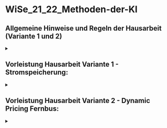 # WiSe_21_22_Methoden-der-KI
## Allgemeine Hinweise und Regeln der Hausarbeit (Variante 1 und 2)
<details>
  <summary></summary>
  
### Gruppenarbeit
Arbeit in Gruppen von 2 Studierenden ist erlaubt. Beide Studierenden müssen auf dem Titelblatt als Autoren genannt werden. Beide Studierenden müssen in der Lage sein, Fragen zur Arbeit zu beantworten und die Arbeit zu präsentieren. Es wird erwartet, dass die Arbeit einer Gruppe etwas umfangreicher und ausführlicher ist, als bei einem Studierenden.
### Informationen zum Unternehmen
Die verfügbaren Informationen über das Unternehmen und seine Situation sind begrenzt. Dies wäre auch in einer realen Situation der Fall, aber in einer Fallstudie ist dieser Umstand noch stärker ausgeprägt. Sie dürfen daher Annahmen über das Unternehmen machen.
- Die Annahmen sollen für nicht-Experten realistisch aussehen.
- Damit die Darstellung nicht unterbrochen wird, können Sie die Annahmen in einem Anhang zusammenfassen.
- Im Zweifelsfall fragen Sie den Dozenten.
### Umfang
Die schriftliche Arbeit soll 4000 Wörter lang sein. Sehen Sie diese Größe als eine Obergrenze. Wenn Sie mehr als 4000 Wörter haben (10% Toleranz), sollen Sie nicht weiter neue Ideen und Themen entwickeln sondern den Text kürzen. Wenn Sie unter 4000 Wörter sind (10% Toleranz), ist es weniger gut. Wenn Sie sich in dieser Situation auf die Anzahl der Wörter fokussieren, werden Sie unweigerlich den Text mit nichtssagenden Sätzen aufblähen. Der Platzfüller-Schreibstil fällt sofort negativ auf und bringt Ihnen nichts schon deswegen, weil Sie den Leser irritieren. Gut geschriebener Text mit weniger als 4000 Wörter Länge ist im Zweifelsfall besser.

Als Anhang können Excel-Dateien akzeptiert werden.
### Domain-Wissen
Es besteht keine Erwartung, dass Sie Expertenwissen in der jeweiligen Branche zeigen. Sie können sich gerne informieren und das wird gern gesehen. Prinzipiell sollen das allgemeine Wissen sowie der gesunde Menschenverstand reichen.
### Bewertung
Die Qualität der Präsenta­tion wird mitbewertet, steht aber nicht im Fokus.
### Literatur
Quellenverweise erhöhen den Wert der Arbeit. Insbesondere bei Quellen aus dem Internet achten Sie auf die Qualität! Blogs von selbst-ernannten Experten und Selbstmarketing von kommerziellen Firmen sind keine zuverlässigen Informationsquellen. (Das muss unterstrichen werden, weil die Suchmaschine von Google eben diese Inhalte bevorzugt bzw. die Inhalte wurden so manipuliert, dass die Suchmaschine sie oben platziert.)
### Abgabe
Die Arbeit muss über Moodle eingereicht werden spätestens 20 Stunden vor dem Beginn der mündlichen Prüfungen. (Diese Frist ist notwendig, damit die Prüfenden eine Möglichkeit haben, vor der Prüfung die Arbeiten zu sehen und zu lesen.) Es wird in Moodle rechtzeitig eine entsprechende Stelle eingerichtet.
</details>

## Vorleistung Hausarbeit Variante 1 - Stromspeicherung:
<details>
  <summary></summary>

Die Firma StromLager GmbH ist im Stromgroßhandel tätig. Die Gründer hatten die Idee, Strom aus erneuerbaren Quellen zu speichern, wenn ein Produktionsüberschuss besteht, sodass der Strompreis gerückt ist. Der gespeicherte Strom soll verkauft werden, wenn weniger erneuerbare Energie generiert wird (wenig Sonne, wenig Wind). In den ersten 1,5 Jahren wurden die Kauf- und Verkauf-Entscheidungen intuitiv getroffen.

Das Unternehmen verfügt über mehrere, auf unterschiedlichen Technologien basierende Stromspeicheranlagen. In den nächsten 2 Jahren soll die Kapazität verdoppelt werden. Um diese möglichst gewinnbringend zu betreiben, plant die Geschäftsleitung, den Ankauf und Verkauf von Strom mithilfe künstlicher Intelligenz zu steuern.

Ihre Aufgabe ist es, den Einsatz künstlicher Intelligenz im Unternehmen möglichst detailliert zu bewerten und zu planen. Sie sollen unter anderen an die folgenden Punkte denken:
- Welche Daten sind nötig?
- Woher können die Daten kommen?
- Was sind mögliche praktische Schwierigkeiten (Lizenzen, Exklusivität der Daten, Qualität der Daten, Zuverlässigkeit der Datenversorgung).
- Welche KI-Verfahren können angewendet werden? Dieser Punkt soll ausgearbeitet werden. Ein Verfahren zu nennen, selbst wenn es eine gute Wahl ist, reicht nicht aus.
- Wie kann überprüft werden, ob die KI-Algorithmen effektiv sind? Das muss einmalig bei der Einführung von KI geschehen aber auch im laufenden Betrieb.
- Was ist prinzipiell erreichbar und was nicht?
- Organisatorische und finanzielle Vorkehrungen
- Datenschutz
- regulatorische Aspekte
- möglicher Wettbewerb und Auswirkungen auf den Wettbewerb
  
  ### Informationen
Die verfügbaren Informationen über das Unternehmen und seine Situation sind begrenzt. Dies wäre auch in einer realen Situation der Fall, aber in einer Fallstudie ist dieser Umstand noch stärker ausgeprägt. Sie dürfen daher Annahmen über das Unternehmen machen.
- Die Annahmen sollen für nicht-Experten realistisch aussehen.
- Damit die Darstellung nicht unterbrochen wird, können Sie die Annahmen in einem Anhang zusammenfassen.
- Im Zweifelsfall fragen Sie den Dozenten.
  ### Umfang
Die schriftliche Arbeit soll 4000 Wörter lang sein. Sehen Sie diese Größe als eine Obergrenze. Wenn Sie mehr als 4000 Wörter haben (10% Toleranz), sollen Sie nicht weiter neue Ideen und Themen entwickeln sondern den Text kürzen. Wenn Sie unter 4000 Wörter sind (10% Toleranz), ist es weniger gut. Wenn Sie sich in dieser Situation auf die Anzahl der Wörter fokussieren, werden Sie unweigerlich den Text mit nichtssagenden Sätzen aufblähen. Der Platzfüller-Schreibstil fällt sofort negativ auf und bringt Ihnen nichts schon deswegen, weil Sie den Leser irritieren. Gut geschriebener Text mit weniger als 4000 Wörter Länge ist im Zweifelsfall besser.

Als Anhang können Excel-Dateien akzeptiert werden.
  ### Domain-Wissen
Es besteht keine Erwartung, dass Sie Expertenwissen zum Stromgroßhandel oder zu Stromspeicherung zeigen müssen. Sie können sich gerne informieren und das wird gern gesehen. Prinzipiell sollen das allgemeine Wissen sowie der gesunde Menschenverstand reichen.
  ### Bewertung
Die Qualität der Präsenta­tion wird mitbewertet, steht aber nicht im Fokus.
  ### Literatur
Quellenverweise erhöhen den Wert der Arbeit. Insbesondere bei Quellen aus dem Internet achten Sie auf die Qualität! Blogs von selbst-ernannten Experten und Selbstmarketing von kommerziellen Firmen sind keine zuverlässigen Informationsquellen. (Das muss unterstrichen werden, weil die Suchmaschine von Google eben diese Inhalte bevorzugt bzw. die Inhalte wurden so manipuliert, dass die Suchmaschine sie oben platziert.) 
  </details>

## Vorleistung Hausarbeit Variante 2 - Dynamic Pricing Fernbus:
<details>
  <summary></summary>

Die Firma GreenBus GmbH ist ein Fernbusanbieter. Das große Problem für das Unternehmen ist die ungleichmäßige Auslastung der Busse. Während etwa Freitags und vor den Ferien die Busse oft überfüllt sind, müssen sie zu anderen Zeiten beinahe leer durch das Land fahren. Um eine gleichmäßigere Auslastung der Busse zu erreichen, will die Geschäftsleitung dynamic pricing einführen. Ist es im Voraus erkennbar, dass die Nachfrage für eine bestimmte Verbindung hoch sein wird, sollen bereits die ersten Tickets (auch im Vorverkauf) teurer sein. Ein Nebenziel besteht darin, die Preise auf den Strecken und zu den Zeiten aggressiver zu gestalten, für die es besonders gute Alternativen von der Bahn gibt.

Perspektivisch will GreenBus auf die operativen Situationen im Fernverkehr in real time reagieren. Baustellen und Staus auf der Autobahn, kurzfristige Streckensperrungen und Zugausfälle bei der Bahn könnten alle in die Berechnung der Preise einfließen.

Ungefähr gleichzeitig mit der Einführung von dynamic pricing will GreenBus die gesamte Busflotte standardisieren und die Busse in drei Kategorien mit unterschiedlichen Größen aufteilen (angefangen von Minibussen mit 12 Sitzen bis hin zu Doppeldecker).

Ihre Aufgabe ist es, den Einsatz künstlicher Intelligenz für die beschriebene Zielsetzung möglichst detailliert zu bewerten und zu planen. Sie sollen unter anderen an die folgenden Punkte denken:
- Welche Daten sind nötig?
- Woher können die Daten kommen?
- Was sind mögliche praktische Schwierigkeiten (Lizenzen, Exklusivität der Daten, Qualität der Daten, Zuverlässigkeit der Datenversorgung).
- Welche KI-Verfahren können angewendet werden? Dieser Punkt soll ausgearbeitet werden. Ein Verfahren zu nennen, selbst wenn es eine gute Wahl ist, reicht nicht aus.
- Wie kann überprüft werden, ob die KI-Algorithmen effektiv sind? Das muss einmalig bei der Einführung von KI geschehen aber auch im laufenden Betrieb.
- Was ist prinzipiell erreichbar und was nicht?
- In welchen Stufen kann die Einführung geplant werden?
- Organisatorische und finanzielle Vorkehrungen
- Datenschutz
- ethische und regulatorische Aspekte
- möglicher Wettbewerb und Auswirkungen auf den Wettbewerb und Wettbewerber
### Informationen
Die verfügbaren Informationen über das Unternehmen und seine Situation sind begrenzt. Dies wäre auch in einer realen Situation der Fall, aber in einer Fallstudie ist dieser Umstand noch stärker ausgeprägt. Sie dürfen daher Annahmen über das Unternehmen machen.
- Die Annahmen sollen für nicht-Experten realistisch aussehen.
- Damit die Darstellung nicht unterbrochen wird, können Sie die Annahmen in einem Anhang zusammenfassen.
- Im Zweifelsfall fragen Sie den Dozenten.
### Umfang
Die schriftliche Arbeit soll 4000 Wörter lang sein. Sehen Sie diese Größe als eine Obergrenze. Wenn Sie mehr als 4000 Wörter haben (10% Toleranz), sollen Sie nicht weiter neue Ideen und Themen entwickeln sondern den Text kürzen. Wenn Sie unter 4000 Wörter sind (10% Toleranz), ist es weniger gut. Wenn Sie sich in dieser Situation auf die Anzahl der Wörter fokussieren, werden Sie unweigerlich den Text mit nichtssagenden Sätzen aufblähen. Der Platzfüller-Schreibstil fällt sofort negativ auf und bringt Ihnen nichts schon deswegen, weil Sie den Leser irritieren. Gut geschriebener Text mit weniger als 4000 Wörter Länge ist im Zweifelsfall besser.

Als Anhang können Excel-Dateien akzeptiert werden.
### Domain-Wissen
Es besteht keine Erwartung, dass Sie Expertenwissen beim Thema öffentlicher Personenfernverkehr zeigen müssen. Sie können sich gerne informieren und das wird gern gesehen. Prinzipiell sollen das allgemeine Wissen sowie der gesunde Menschenverstand reichen.
### Bewertung
Die Qualität der Präsenta­tion wird mitbewertet, steht aber nicht im Fokus.
### Literatur
Quellenverweise erhöhen den Wert der Arbeit. Insbesondere bei Quellen aus dem Internet achten Sie auf die Qualität! Blogs von selbst-ernannten Experten und Selbstmarketing von kommerziellen Firmen sind keine zuverlässigen Informationsquellen. (Das muss unterstrichen werden, weil die Suchmaschine von Google eben diese Inhalte bevorzugt bzw. die Inhalte wurden so manipuliert, dass die Suchmaschine sie oben platziert.) 
  </details>
